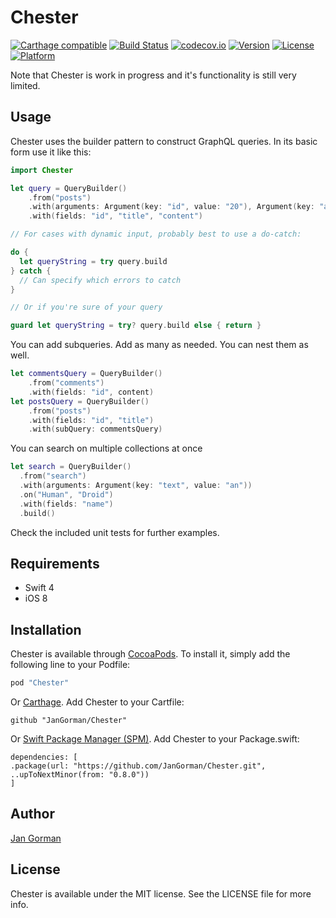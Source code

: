 # Chester

[![Carthage compatible](https://img.shields.io/badge/Carthage-compatible-4BC51D.svg?style=flat)](https://github.com/Carthage/Carthage)
[![Build Status](https://travis-ci.org/JanGorman/Chester.svg?branch=master&style=flat)](https://travis-ci.org/JanGorman/Chester)
[![codecov.io](https://codecov.io/github/JanGorman/Chester/coverage.svg?branch=master)](https://codecov.io/github/JanGorman/Chester?branch=master)
[![Version](https://img.shields.io/cocoapods/v/Chester.svg?style=flat)](http://cocoapods.org/pods/Chester)
[![License](https://img.shields.io/cocoapods/l/Chester.svg?style=flat)](http://cocoapods.org/pods/Chester)
[![Platform](https://img.shields.io/cocoapods/p/Chester.svg?style=flat)](http://cocoapods.org/pods/Chester)

Note that Chester is work in progress and it's functionality is still very limited.

## Usage

Chester uses the builder pattern to construct GraphQL queries. In its basic form use it like this:
```swift
import Chester

let query = QueryBuilder()
	.from("posts")
	.with(arguments: Argument(key: "id", value: "20"), Argument(key: "author", value: "Chester"))
	.with(fields: "id", "title", "content")

// For cases with dynamic input, probably best to use a do-catch:

do {
  let queryString = try query.build
} catch {
  // Can specify which errors to catch
}

// Or if you're sure of your query

guard let queryString = try? query.build else { return }

```

You can add subqueries. Add as many as needed. You can nest them as well.
```swift
let commentsQuery = QueryBuilder()
	.from("comments")
	.with(fields: "id", content)
let postsQuery = QueryBuilder()
	.from("posts")
	.with(fields: "id", "title")
	.with(subQuery: commentsQuery)

```

You can search on multiple collections at once
```swift
let search = QueryBuilder()
  .from("search")
  .with(arguments: Argument(key: "text", value: "an"))
  .on("Human", "Droid")
  .with(fields: "name")
  .build()
```

Check the included unit tests for further examples.

## Requirements

* Swift 4
* iOS 8

## Installation

Chester is available through [CocoaPods](http://cocoapods.org). To install
it, simply add the following line to your Podfile:

```ruby
pod "Chester"
```

Or [Carthage](https://github.com/Carthage/Carthage). Add Chester to your Cartfile:

```
github "JanGorman/Chester"
```

Or [Swift Package Manager (SPM)](https://swift.org/package-manager/). Add Chester to your Package.swift:

```
dependencies: [
.package(url: "https://github.com/JanGorman/Chester.git", ..upToNextMinor(from: "0.8.0"))
]
```

## Author

[Jan Gorman](https://twitter.com/JanGorman)

## License

Chester is available under the MIT license. See the LICENSE file for more info.
